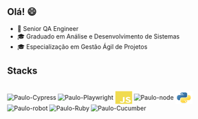 ## Olá! 😄
- 🐞 Senior QA Engineer 
- 🎓 Graduado em Análise e Desenvolvimento de Sistemas
- 🎓 Especialização em Gestão Ágil de Projetos
  
## Stacks
  <div style="display: inline_block"><br>
  <img align="center" alt="Paulo-Cypress" height="30" width="40" src="https://www.svgrepo.com/show/353630/cypress.svg">
  <img align="center" alt="Paulo-Playwright" height="30" width="40" src="https://playwright.dev/img/playwright-logo.svg">
  <img align="center" alt="Paulo-Js" height="30" width="40" src="https://raw.githubusercontent.com/devicons/devicon/master/icons/javascript/javascript-plain.svg">
  <img align="center" alt="Paulo-node" height="30" width="40" src="https://www.svgrepo.com/show/354119/nodejs-icon.svg">
  <img align="center" alt="Paulo-Python" height="30" width="40" src="https://raw.githubusercontent.com/devicons/devicon/master/icons/python/python-original.svg">
  <img align="center" alt="Paulo-robot" height="30" width="40" src="https://robotframework.org/img/RF.svg">
  <img align="center" alt="Paulo-Ruby" height="30" width="40" src="https://cdn.jsdelivr.net/gh/devicons/devicon/icons/ruby/ruby-original.svg" />
  <img align="center" alt="Paulo-Cucumber" height="30" width="40" src="https://cdn.jsdelivr.net/gh/devicons/devicon/icons/cucumber/cucumber-plain.svg">
      
